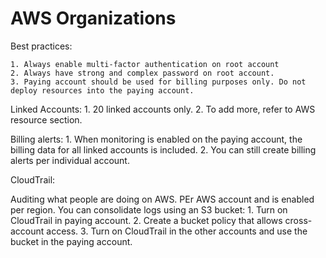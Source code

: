 # AWS Organizations

Best practices:

    1. Always enable multi-factor authentication on root account
    2. Always have strong and complex password on root account.
    3. Paying account should be used for billing purposes only. Do not deploy resources into the paying account.

Linked Accounts:
    1. 20 linked accounts only.
    2. To add more, refer to AWS resource section.

Billing alerts:
    1. When monitoring is enabled on the paying account, the billing data for all linked accounts is included.
    2. You can still create billing alerts per individual account.

CloudTrail:

Auditing what people are doing on AWS. PEr AWS account and is enabled per region. You can consolidate logs using an S3 bucket:
    1. Turn on CloudTrail in paying account.
    2. Create a bucket policy that allows cross-account access.
    3. Turn on CloudTrail in the other accounts and use the bucket in the paying account.

